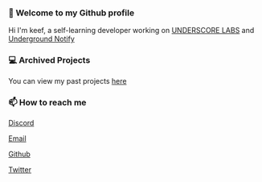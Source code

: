 ### 👋 Welcome to my Github profile 

Hi I'm keef, a self-learning developer working on [UNDERSCORE LABS](https://github.com/underscorelabs) and [Underground Notify](https://twitter.com/UGNotify)

### 💻 Archived Projects
You can view my past projects [here](https://keef.id/projects)

### 📫 How to reach me 
[Discord](https://discord.bio/p/keef)

[Email](https://mail.google.com/mail/u/0/?view=cm&fs=1&tf=1&source=mailto&to=hello@keef.id)

[Github](https://github.com/keef)

[Twitter](https://twitter.com/whereiskeef)

<!--
**keef/keef** is a ✨ _special_ ✨ repository because its `README.md` (this file) appears on your GitHub profile.

Here are some ideas to get you started:

- 🔭 I’m currently working on ...
- 🌱 I’m currently learning ...
- 👯 I’m looking to collaborate on ...
- 🤔 I’m looking for help with ...
- 💬 Ask me about ...
- 📫 How to reach me: ...
- 😄 Pronouns: ...
- ⚡ Fun fact: ...
-->
